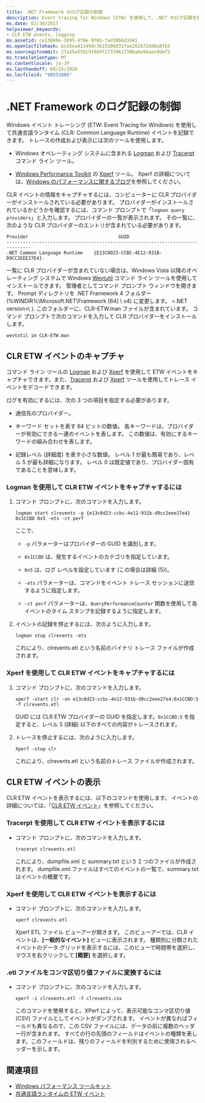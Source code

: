 ```yaml
---
title: .NET Framework のログ記録の制御
description: Event tracing for Windows (ETW) を使用して、.NET のログ記録を制御し、共通言語ランタイム (CLR) イベントを記録します。 Logman、Tracerpt、Xperf などのツールを使用します。
ms.date: 03/30/2017
helpviewer_keywords:
- CLR ETW events, logging
ms.assetid: ce13088e-3095-4f0e-9f6b-fad30bbd3d41
ms.openlocfilehash: bce5ea41149dc3b19106031fae202872dd8a8fb5
ms.sourcegitcommit: 27a15a55019f6b5f2733961738babe94aec0def3
ms.translationtype: MT
ms.contentlocale: ja-JP
ms.lasthandoff: 09/15/2020
ms.locfileid: "90553806"
---
```

# <a name="controlling-net-framework-logging"></a>.NET Framework のログ記録の制御

Windows イベント トレーシング (ETW: Event Tracing for Windows) を使用して共通言語ランタイム (CLR: Common Language Runtime) イベントを記録できます。 トレースの作成および表示には次のツールを使用します。

- Windows オペレーティング システムに含まれる [Logman](/windows-server/administration/windows-commands/logman) および [Tracerpt](/windows-server/administration/windows-commands/tracerpt_1) コマンド ライン ツール。

- [Windows Performance Toolkit](/windows-hardware/test/wpt/) の [Xperf](/windows-hardware/test/wpt/xperf-command-line-reference) ツール。 Xperf の詳細については、[Windows のパフォーマンスに関するブログ](/archive/blogs/pigscanfly/)を参照してください。

CLR イベントの情報をキャプチャするには、コンピューターに CLR プロバイダーがインストールされている必要があります。 プロバイダーがインストールされているかどうかを確認するには、コマンド プロンプトで「`logman query providers`」と入力します。 プロバイダーの一覧が表示されます。 その一覧に、次のような CLR プロバイダーのエントリが含まれている必要があります。

```output
Provider                                 GUID
-------------------------------------------------------------------------------
.NET Common Language Runtime    {E13C0D23-CCBC-4E12-931B-D9CC2EEE27E4}.
```

一覧に CLR プロバイダーが含まれていない場合は、Windows Vista 以降のオペレーティング システムで Windows [Wevtutil](/windows-server/administration/windows-commands/wevtutil) コマンド ライン ツールを使用してインストールできます。 管理者としてコマンド プロンプト ウィンドウを開きます。 Prompt ディレクトリを .NET Framework 4 フォルダー (%WINDIR%\Microsoft.NET\Framework [64] \ v4) に変更します。 \<.NET version>\ ). このフォルダーに、CLR-ETW.man ファイルが含まれています。 コマンド プロンプトで次のコマンドを入力して CLR プロバイダーをインストールします。

`wevtutil im CLR-ETW.man`

## <a name="capturing-clr-etw-events"></a>CLR ETW イベントのキャプチャ

コマンド ライン ツールの [Logman](/windows-server/administration/windows-commands/logman) および [Xperf](/windows-hardware/test/wpt/xperf-command-line-reference) を使用して ETW イベントをキャプチャできます。また、[Tracerpt](/windows-server/administration/windows-commands/tracerpt_1) および [Xperf](/windows-hardware/test/wpt/xperf-command-line-reference) ツールを使用してトレース イベントをデコードできます。

ログを有効にするには、次の 3 つの項目を指定する必要があります。

- 通信先のプロバイダー。

- キーワード セットを表す 64 ビットの数値。 各キーワードは、プロバイダーが有効にできる一連のイベントを表します。 この数値は、有効にするキーワードの組み合わせを表します。

- 記録レベル (詳細度) を表す小さな数値。 レベル 1 が最も簡易であり、レベル 5 が最も詳細になります。 レベル 0 は既定値であり、プロバイダー固有であることを意味します。

### <a name="to-capture-clr-etw-events-using-logman"></a>Logman を使用して CLR ETW イベントをキャプチャするには

1. コマンド プロンプトに、次のコマンドを入力します。

     `logman start clrevents -p {e13c0d23-ccbc-4e12-931b-d9cc2eee27e4} 0x1CCBD 0x5 -ets -ct perf`

     ここで、

    - `-p` パラメーターはプロバイダーの GUID を識別します。

    - `0x1CCBD` は、発生するイベントのカテゴリを指定しています。

    - `0x5` は、ログ レベルを設定しています (この場合は詳細 (5))。

    - `-ets` パラメーターは、コマンドをイベント トレース セッションに送信するように指定します。

    - `-ct perf` パラメーターは、`QueryPerformanceCounter` 関数を使用して各イベントのタイム スタンプを記録するように指定します。

2. イベントの記録を停止するには、次のように入力します。

     `logman stop clrevents -ets`

     これにより、clrevents.etl という名前のバイナリ トレース ファイルが作成されます。

### <a name="to-capture-clr-etw-events-using-xperf"></a>Xperf を使用して CLR ETW イベントをキャプチャするには

1. コマンド プロンプトに、次のコマンドを入力します。

     `xperf -start clr -on e13c0d23-ccbc-4e12-931b-d9cc2eee27e4:0x1CCBD:5 -f clrevents.etl`

     GUID には CLR ETW プロバイダーの GUID を指定します。`0x1CCBD:5` を指定すると、レベル 5 (詳細) 以下のすべての内容がトレースされます。

2. トレースを停止するには、次のように入力します。

     `Xperf -stop clr`

     これにより、clrevents.etl という名前のトレース ファイルが作成されます。

## <a name="viewing-clr-etw-events"></a>CLR ETW イベントの表示

CLR ETW イベントを表示するには、以下のコマンドを使用します。 イベントの詳細については、「[CLR ETW イベント](clr-etw-events.md)」を参照してください。

### <a name="to-view-clr-etw-events-using-tracerpt"></a>Tracerpt を使用して CLR ETW イベントを表示するには

- コマンド プロンプトに、次のコマンドを入力します。

     `tracerpt clrevents.etl`

     これにより、dumpfile.xml と summary.txt という 2 つのファイルが作成されます。 dumpfile.xml ファイルはすべてのイベントの一覧で、summary.txt はイベントの概要です。

### <a name="to-view-clr-etw-events-using-xperf"></a>Xperf を使用して CLR ETW イベントを表示するには

- コマンド プロンプトに、次のコマンドを入力します。

     `xperf clrevents.etl`

     Xperf ETL ファイル ビューアーが開きます。 このビューアーでは、CLR イベントは、**[一般的なイベント]** ビューに表示されます。 種類別に分類されたイベントのデータ グリッドを表示するには、このビューで時間帯を選択し、マウスを右クリックして **[概要]** を選択します。

### <a name="to-convert-the-etl-file-to-a-comma-separated-value-file"></a>.etl ファイルをコンマ区切り値ファイルに変換するには

- コマンド プロンプトに、次のコマンドを入力します。

     `xperf -i clrevents.etl -f clrevents.csv`

     このコマンドを使用すると、XPerf によって、表示可能なコンマ区切り値 (CSV) ファイルとしてイベントがダンプされます。 イベントが異なればフィールドも異なるので、この CSV ファイルには、データの前に複数のヘッダー行が含まれます。 すべての行の先頭のフィールドはイベントの種類を表します。このフィールドは、残りのフィールドを判別するために使用されるヘッダーを示します。

## <a name="see-also"></a>関連項目

- [Windows パフォーマンス ツールキット](/windows-hardware/test/wpt/)
- [共通言語ランタイムの ETW イベント](etw-events-in-the-common-language-runtime.md)
